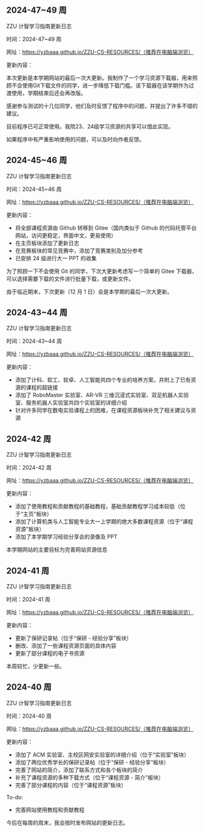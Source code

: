 ## 2024-47~49 周

ZZU 计智学习指南更新日志

时间：2024-47~49 周 

网址：https://yzbaaa.github.io/ZZU-CS-RESOURCES/（推荐在电脑端浏览）

更新内容：

本次更新是本学期网站的最后一次大更新。我制作了一个学习资源下载器，用来照顾不会使用Git下载文件的同学，进一步降低下载门槛。该下载器在该学期作为过渡使用，学期结束后还会再改版。

感谢参与测试的十几位同学，他们及时反馈了程序中的问题，并提出了许多不错的建议。

目前程序已可正常使用。我院23、24级学习资源的共享可以借此实现。

如果程序中有严重影响使用的问题，可以及时向作者反馈。

## 2024-45~46 周

ZZU 计智学习指南更新日志

时间：2024-45~46 周 

网址：https://yzbaaa.github.io/ZZU-CS-RESOURCES/（推荐在电脑端浏览）

更新内容：

- 将全部课程资源由 Github 转移到 Gitee（国内类似于 Github 的代码托管平台网站，访问更稳定，界面中文，更易使用）
- 在主页板块添加了更新日志
- 在竞赛板块的常见竞赛中，添加了竞赛类别及加分参考
- 已安排 24 级进行大一 PPT 的收集

为了照顾一下不会使用 Git 的同学，下次大更新考虑写一个简单的 Gitee 下载器，可以选择需要下载的文件进行批量下载，或更新文件。

由于临近期末，下次更新（12 月 1 日）会是本学期的最后一次大更新。

## 2024-43~44 周

ZZU 计智学习指南更新日志

时间：2024-43~44 周 

网址：https://yzbaaa.github.io/ZZU-CS-RESOURCES/（推荐在电脑端浏览）

更新内容：

- 添加了计科、软工、软卓、人工智能共四个专业的培养方案，并附上了已有资源的课程的超链接
- 添加了 RoboMaster 实验室、AR-VR 三维沉浸式实验室、双足机器人实验室、服务机器人实验室共四个实验室的详细介绍
- 针对许多同学在数电实验课程上的困难，在课程资源板块补充了相关建议与资源

## 2024-42 周

ZZU 计智学习指南更新日志

时间：2024-42 周 

网址：https://yzbaaa.github.io/ZZU-CS-RESOURCES/（推荐在电脑端浏览）

更新内容：

- 添加了使用教程和贡献教程的基础教程，基础贡献教程学习成本较低（位于“主页”板块）
- 添加了计算机类与人工智能专业大一上学期的绝大多数课程资源（位于“课程资源”板块）
- 添加了本学期学习经验分享会的录像及 PPT

本学期网站的主要目标为完善网站资源信息

## 2024-41 周

ZZU 计智学习指南更新日志

时间：2024-41 周 

网址：https://yzbaaa.github.io/ZZU-CS-RESOURCES/（推荐在电脑端浏览）

更新内容：

- 更新了保研记录帖（位于“保研 - 经验分享”板块）
- 删改、添加了一些课程资源页面的具体内容
- 更新了部分课程的电子书资源

本周较忙，少更新一些。

## 2024-40 周

ZZU 计智学习指南更新日志

时间：2024-40 周 

网址：https://yzbaaa.github.io/ZZU-CS-RESOURCES/（推荐在电脑端浏览）

更新内容：

- 添加了 ACM 实验室、主校区网安实验室的详细介绍（位于“实验室”板块）
- 添加了两位优秀学长的保研记录帖（位于“保研 - 经验分享”板块）
- 完善了网站的简介，添加了联系方式和各个板块的简介
- 补充了课程资源的多种下载方式（位于“课程资源 - 简介”板块）
- 完善了部分课程的内容（位于“课程资源”板块）

To-do:

- 完善网站使用教程和贡献教程

今后在每周的周末，我会按时发布网站的更新日志。